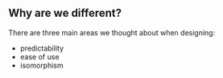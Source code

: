 ##  Why are we different?

There are three main areas we thought about when designing:

- predictability
- ease of use
- isomorphism

